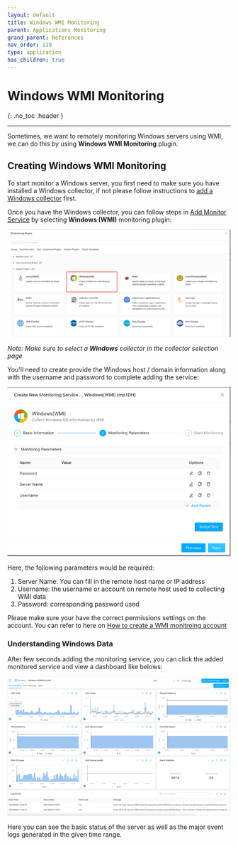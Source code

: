 ```yaml
---
layout: default
title: Windows WMI Monitoring
parent: Applications Monitoring
grand_parent: References
nav_order: 110
type: application
has_children: true
---
```


# Windows WMI Monitoring

{: .no_toc .header }

----

Sometimes, we want to remotely monitoring Windows servers using WMI, we can do this by using **Windows WMI Monitoring** plugin.



## Creating Windows WMI Monitoring

To start monitor a Windows server, you first need to make sure you have installed a Windows collector, if not please follow instructions to  [add a Windows collector](../../10_infrastructures/windows/) first.

Once you have the Windows collector, you can follow steps in  [Add Monitor Service](../service/) by selecting **Windows (WMI)** monitoring plugin:

![image-20240408141318315](./image-20240408141318315.png)



*Note: Make sure to select a **Windows** collector in the collector selection page*

You'll need to create provide the Windows host / domain information along with the username and password to complete adding the service:

![image-20240408141734425](./image-20240408141734425.png)

Here, the following parameters would be required:

1. Server Name: You can fill in the remote host name or IP address
2. Username: the username or account on remote host used to collecting WMI data
3. Password: corresponding password used

Please make sure your have the correct permissions settings on the account. You can refer to here on [How to create a WMI monitroing account](./account) 

### Understanding Windows Data

After few seconds adding the monitoring service, you can click the added monitored service and view a dashboard like belows:

![image-20240408131743357](./image-20240408131743357.png)



Here you can see the basic status of the server as well as the major event logs generated in the given time range.